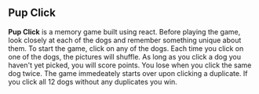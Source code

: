 ## Pup Click
**Pup Click** is a memory game built using react. Before playing the game, look closely at each of the dogs and remember something unique about them. To start the game, click on any of the dogs. Each time you click on one of the dogs, the pictures will shuffle. As long as you click a dog you haven't yet picked, you will score points. You lose when you click the same dog twice. The game immedeately starts over upon clicking a duplicate. If you click all 12 dogs without any duplicates you win.
